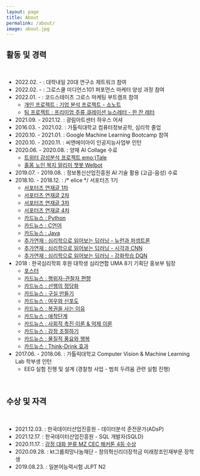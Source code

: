 ```yaml
---
layout: page
title: About
permalink: /about/
image: about.jpg
---
```


## 활동 및 경력

<br>

- 2022.02. - : 대학내일 20대 연구소 제트워크 참여  
- 2022.02. - : 그로스쿨 미디언스101 퍼포먼스 마케터 양성 과정 참여  
- 2022.01. - : 코드스테이츠 그로스 마케팅 부트캠프 참여
  - [개인 프로젝트 : 기업 분석 프로젝트 - 쇼노트](../_posts/2022-01-25-GM_M1.md)
  - [팀 프로젝트 : 프리미엄 주류 큐레이션 뉴스레터 - 한 잔 레터](https://hanzzan.com)
- 2021.09. - 2021.12. : 광림아트센터 하우스 어셔
- 2016.03. - 2021.02. : 가톨릭대학교 컴퓨터정보공학, 심리학 졸업
- 2020.10. - 2021.01. : Google Machine Learning Bootcamp 참여
- 2020.10. - 2020.11. : 씨앤에이아이 인공지능사업부 인턴
- 2020.06. - 2020.08. : 양재 AI Collage 수료
  - [트위터 감성분석 프로젝트 emo:)Tale](https://github.com/afnf33/emoTale)
  - [홀몸 노인 복지 알리미 챗봇 Welbot](https://github.com/afnf33/Welbot)
- 2019.07. - 2019.08. : 정보통신산업진흥원 AI 기술 활용 (고급-음성) 수료
- 2018.10. - 2018.12. : /* elice */ 서포터즈 1기
  - [서포터즈 연재글 1차](https://zoomina.github.io/2018/11/08/elice1/)
  - [서포터즈 연재글 2차](https://zoomina.github.io/2018/11/21/elice2/)
  - [서포터즈 연재글 3차](https://zoomina.github.io/2018/12/05/elice3/)
  - [서포터즈 연재글 4차](https://zoomina.github.io/2018/12/25/elice4/)
  - [카드뉴스 : Python](https://zoomina.github.io/2018/11/15/elice_python/)
  - [카드뉴스 : C언어](https://zoomina.github.io/2018/12/02/elice_c/)
  - [카드뉴스 : Java](https://zoomina.github.io/2018/12/26/elice_java/)
  - [추가연재 : 심리학으로 읽어보는 딥러닝 - 뉴런과 퍼셉트론](../_posts/2018-12-13-deepPsy_perceptron.md)
  - [추가연재 : 심리학으로 읽어보는 딥러닝 - 시각과 CNN](../_posts/2018-12-23-deepPsy_CNN.md)
  - [추가연재 : 심리학으로 읽어보는 딥러닝 - 강화학습 DQN](../_posts/2019-03-23-deepPsy_DQN.md)
- 2018 : 한국심리학회 후원 대학생 심리연합 UMA 8기 기획단 홍보부 팀장
  - [포스터](https://www.facebook.com/plugins/post.php?href=https%3A%2F%2Fwww.facebook.com%2FUMA2011%2Fposts%2F1814847388594935&show_text=true&width=500)
  - [카드뉴스 : 행위자-관찰자 편향](https://www.facebook.com/plugins/post.php?href=https%3A%2F%2Fwww.facebook.com%2FUMA2011%2Fposts%2F1799843196762021&show_text=true&width=500)
  - [카드뉴스 : 선행의 정당화](https://www.facebook.com/plugins/post.php?href=https%3A%2F%2Fwww.facebook.com%2FUMA2011%2Fposts%2F1806587012754306&show_text=true&width=500)
  - [카드뉴스 : 구실 만들기](https://www.facebook.com/plugins/post.php?href=https%3A%2F%2Fwww.facebook.com%2FUMA2011%2Fposts%2F1812793105467030&show_text=true&width=500)
  - [카드뉴스 : 여우와 신포도](https://www.facebook.com/plugins/post.php?href=https%3A%2F%2Fwww.facebook.com%2FUMA2011%2Fposts%2F1818746928204981&show_text=true&width=500)
  - [카드뉴스 : 복권을 사는 이유](https://www.facebook.com/plugins/post.php?href=https%3A%2F%2Fwww.facebook.com%2FUMA2011%2Fposts%2F1828167750596232&show_text=true&width=500)
  - [카드뉴스 : 애착단계](https://www.facebook.com/plugins/post.php?href=https%3A%2F%2Fwww.facebook.com%2FUMA2011%2Fposts%2F1869782566434750&show_text=true&width=500)
  - [카드뉴스 : 사회적 촉진 이론 & 억제 이론](https://www.facebook.com/plugins/post.php?href=https%3A%2F%2Fwww.facebook.com%2FUMA2011%2Fposts%2F1880049682074705&show_text=true&width=500)
  - [카드뉴스 : 감정 조절하기](https://www.facebook.com/plugins/post.php?href=https%3A%2F%2Fwww.facebook.com%2FUMA2011%2Fposts%2F1892876650792008&show_text=true&width=500)
  - [카드뉴스 : 물질적 풍요와 행복](https://www.facebook.com/plugins/post.php?href=https%3A%2F%2Fwww.facebook.com%2FUMA2011%2Fposts%2F1904860136260326&show_text=true&width=500)
  - [카드뉴스 : Think-Drink 효과](https://www.facebook.com/plugins/post.php?href=https%3A%2F%2Fwww.facebook.com%2FUMA2011%2Fposts%2F1919375701475436&show_text=true&width=500)
- 2017.06. - 2018.06. : 가톨릭대학교 Computer Vision & Machine Learning Lab 학부생 인턴
  - EEG 실험 진행 및 설계 (경찰청 사업 - 범죄 두려움 관련 실험 진행)


<br>

## 수상 및 자격

<br>

- 2021.12.03. : 한국데이터산업진흥원 - 데이터분석 준전문가(ADsP)
- 2021.12.17. : 한국데이터산업진흥원 - SQL 개발자(SQLD)
- 2020.11.17. : [감정 대화 분류 MZ CEC 해커톤 4등 수상](https://github.com/zoomina/MZ_CEC)
- 2020.09.28. : kt그룹희망나눔재단 - 창의혁신리더장학금 미래창조인재부문 장학생
- 2019.08.23. : 일본어능력시험 JLPT N2